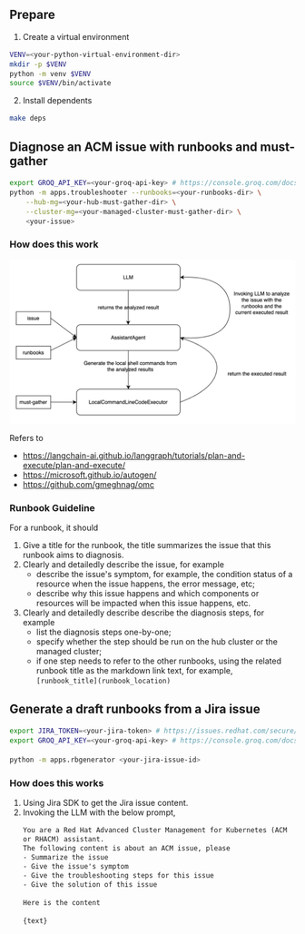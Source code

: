 ## Prepare

1. Create a virtual environment

```sh
VENV=<your-python-virtual-environment-dir>
mkdir -p $VENV
python -m venv $VENV
source $VENV/bin/activate
```

2. Install dependents

```sh
make deps
```

## Diagnose an ACM issue with runbooks and must-gather

```sh
export GROQ_API_KEY=<your-groq-api-key> # https://console.groq.com/docs/models
python -m apps.troubleshooter --runbooks=<your-runbooks-dir> \
    --hub-mg=<your-hub-must-gather-dir> \
    --cluster-mg=<your-managed-cluster-must-gather-dir> \
    <your-issue>
```

### How does this work

![diagnosis-flow](./imgs/troubleshooting-flow.png)

Refers to
- https://langchain-ai.github.io/langgraph/tutorials/plan-and-execute/plan-and-execute/
- https://microsoft.github.io/autogen/
- https://github.com/gmeghnag/omc

### Runbook Guideline

For a runbook, it should

1. Give a title for the runbook, the title summarizes the issue that this runbook aims to diagnosis.
2. Clearly and detailedly describe the issue, for example
    - describe the issue's symptom, for example, the condition status of a resource when the issue happens, the error message, etc;
    - describe why this issue happens and which components or resources will be impacted when this issue happens, etc.
3. Clearly and detailedly describe describe the diagnosis steps, for example
    - list the diagnosis steps one-by-one;
    - specify whether the step should be run on the hub cluster or the managed cluster;
    - if one step needs to refer to the other runbooks, using the related runbook title as the markdown link text, for example, `[runbook_title](runbook_location)`

## Generate a draft runbooks from a Jira issue

```sh
export JIRA_TOKEN=<your-jira-token> # https://issues.redhat.com/secure/ViewProfile.jspa?selectedTab=com.atlassian.pats.pats-plugin:jira-user-personal-access-tokens
export GROQ_API_KEY=<your-groq-api-key> # https://console.groq.com/docs/models

python -m apps.rbgenerator <your-jira-issue-id>
```

### How does this works

1. Using Jira SDK to get the Jira issue content.
2. Invoking the LLM with the below prompt,
    ```
    You are a Red Hat Advanced Cluster Management for Kubernetes (ACM or RHACM) assistant.
    The following content is about an ACM issue, please 
    - Summarize the issue
    - Give the issue's symptom
    - Give the troubleshooting steps for this issue
    - Give the solution of this issue

    Here is the content

    {text}
    ```
